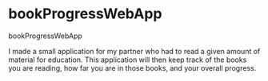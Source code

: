 # bookProgressWebApp
bookProgressWebApp

I made a small application for my partner who had to read a given amount of material for education. This application will then keep track of the books you are reading, how far you are in those books, and your overall progress.
